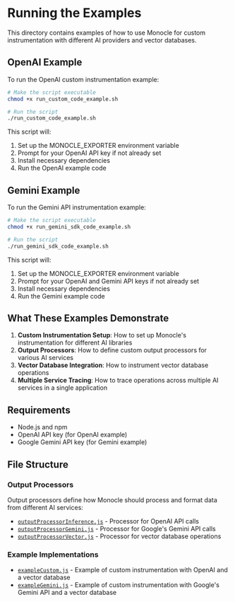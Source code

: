 
# Running the Examples

This directory contains examples of how to use Monocle for custom instrumentation with different AI providers and vector databases.

## OpenAI Example
To run the OpenAI custom instrumentation example:

```bash
# Make the script executable
chmod +x run_custom_code_example.sh

# Run the script
./run_custom_code_example.sh
```

This script will:
1. Set up the MONOCLE_EXPORTER environment variable
2. Prompt for your OpenAI API key if not already set
3. Install necessary dependencies
4. Run the OpenAI example code

## Gemini Example
To run the Gemini API instrumentation example:

```bash
# Make the script executable
chmod +x run_gemini_sdk_code_example.sh

# Run the script
./run_gemini_sdk_code_example.sh
```

This script will:
1. Set up the MONOCLE_EXPORTER environment variable
2. Prompt for your OpenAI and Gemini API keys if not already set
3. Install necessary dependencies
4. Run the Gemini example code

## What These Examples Demonstrate

1. **Custom Instrumentation Setup**: How to set up Monocle's instrumentation for different AI libraries
2. **Output Processors**: How to define custom output processors for various AI services
3. **Vector Database Integration**: How to instrument vector database operations
4. **Multiple Service Tracing**: How to trace operations across multiple AI services in a single application

## Requirements

- Node.js and npm
- OpenAI API key (for OpenAI example)
- Google Gemini API key (for Gemini example)

## File Structure

### Output Processors
Output processors define how Monocle should process and format data from different AI services:

- [`outputProcessorInference.js`](./monocle_output_processor/outputProcessorInference.js) - Processor for OpenAI API calls
- [`outputProcessorGemini.js`](./monocle_output_processor/outputProcessorGemini.js) - Processor for Google's Gemini API calls
- [`outputProcessorVector.js`](./monocle_output_processor/outputProcessorVector.js) - Processor for vector database operations

### Example Implementations
- [`exampleCustom.js`](./exampleCustom.js) - Example of custom instrumentation with OpenAI and a vector database
- [`exampleGemini.js`](./exampleGemini.js) - Example of custom instrumentation with Google's Gemini API and a vector database